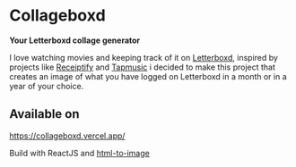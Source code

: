 # Collageboxd
**Your Letterboxd collage generator**

I love watching movies and keeping track of it on [Letterboxd](https://letterboxd.com), inspired by projects like [Receiptify](https://receiptify.herokuapp.com/) and [Tapmusic](https://tapmusic.net/) i decided to make this project that creates an image of what you have logged on Letterboxd in a month or in a year of your choice.

## Available on
https://collageboxd.vercel.app/

Build with ReactJS and [html-to-image](https://www.npmjs.com/package/html-to-image)

